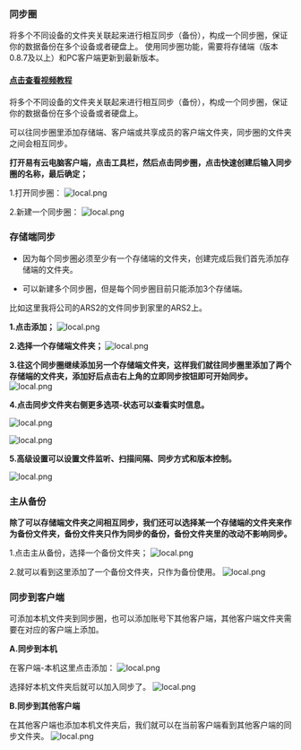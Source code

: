 ### 同步圈

将多个不同设备的文件夹关联起来进行相互同步（备份），构成一个同步圈，保证你的数据备份在多个设备或者硬盘上。
使用同步圈功能，需要将存储端（版本0.8.7及以上）和PC客户端更新到最新版本。

#### [点击查看视频教程](https://www.bilibili.com/video/BV1cN4y1j7PB?spm_id_from=333.999.0.0)

将多个不同设备的文件夹关联起来进行相互同步（备份），构成一个同步圈，保证你的数据备份在多个设备或者硬盘上。

可以往同步圈里添加存储端、客户端或共享成员的客户端文件夹，同步圈的文件夹之间会相互同步。

**打开易有云电脑客户端，点击工具栏，然后点击同步圈，点击快速创建后输入同步圈的名称，最后确定；**

1.打开同步圈：
![local.png](./image/sync-circle/sync1.jpg)

2.新建一个同步圈：
![local.png](./image/sync-circle/sync2.jpg)

### 存储端同步

* 因为每个同步圈必须至少有一个存储端的文件夹，创建完成后我们首先添加存储端的文件夹。

* 可以新建多个同步圈，但是每个同步圈目前只能添加3个存储端。

比如这里我将公司的ARS2的文件同步到家里的ARS2上。

**1.点击添加；**
![local.png](./image/sync-circle/sync3.jpg)

**2.选择一个存储端文件夹；**
![local.png](./image/sync-circle/sync4.jpg)

**3.往这个同步圈继续添加另一个存储端文件夹，这样我们就往同步圈里添加了两个存储端的文件夹，添加好后点击右上角的立即同步按钮即可开始同步。**
![local.png](./image/sync-circle/sync5.jpg)

**4.点击同步文件夹右侧更多选项-状态可以查看实时信息。**

![local.png](./image/sync-circle/sync6.jpg)

![local.png](./image/sync-circle/sync7.jpg)

**5.高级设置可以设置文件监听、扫描间隔、同步方式和版本控制。**

![local.png](./image/sync-circle/sync8.jpg)

### 主从备份

**除了可以存储端文件夹之间相互同步，我们还可以选择某一个存储端的文件夹来作为备份文件夹，备份文件夹只作为同步的备份，备份文件夹里的改动不影响同步。**

1.点击主从备份，选择一个备份文件夹；
![local.png](./image/sync-circle/sync9.jpg)

2.就可以看到这里添加了一个备份文件夹，只作为备份使用。
![local.png](./image/sync-circle/sync10.jpg)


### 同步到客户端

可添加本机文件夹到同步圈，也可以添加账号下其他客户端，其他客户端文件夹需要在对应的客户端上添加。

**A.同步到本机**

在客户端-本机这里点击添加：
![local.png](./image/sync-circle/sync11.jpg)

选择好本机文件夹后就可以加入同步了。
![local.png](./image/sync-circle/sync12.jpg)

**B.同步到其他客户端**

在其他客户端也添加本机文件夹后，我们就可以在当前客户端看到其他客户端的同步文件夹。
![local.png](./image/sync-circle/sync13.jpg)